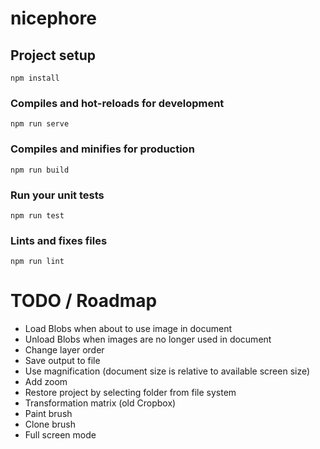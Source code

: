 # nicephore

## Project setup
```
npm install
```

### Compiles and hot-reloads for development
```
npm run serve
```

### Compiles and minifies for production
```
npm run build
```

### Run your unit tests
```
npm run test
```

### Lints and fixes files
```
npm run lint
```

# TODO / Roadmap

* Load Blobs when about to use image in document
* Unload Blobs when images are no longer used in document
* Change layer order
* Save output to file
* Use magnification (document size is relative to available screen size)
* Add zoom
* Restore project by selecting folder from file system
* Transformation matrix (old Cropbox)
* Paint brush
* Clone brush
* Full screen mode
